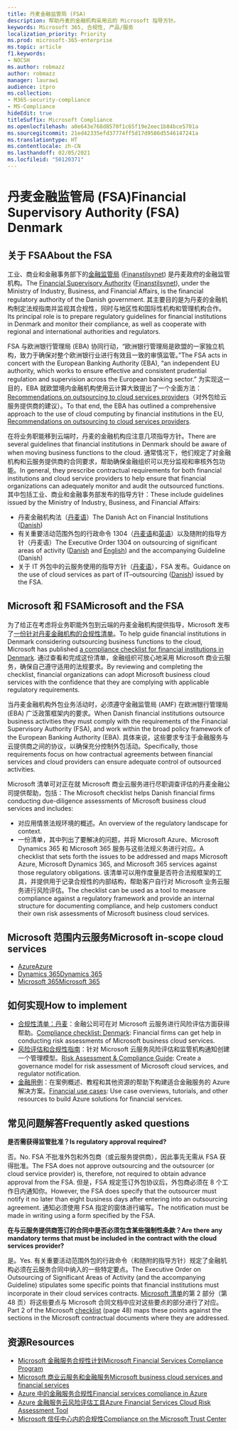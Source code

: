 ```yaml
---
title: 丹麦金融监管局 (FSA)
description: 帮助丹麦的金融机构采用云的 Microsoft 指导方针。
keywords: Microsoft 365, 合规性, 产品/服务
localization_priority: Priority
ms.prod: microsoft-365-enterprise
ms.topic: article
f1.keywords:
- NOCSH
ms.author: robmazz
author: robmazz
manager: laurawi
audience: itpro
ms.collection:
- M365-security-compliance
- MS-Compliance
hideEdit: true
titleSuffix: Microsoft Compliance
ms.openlocfilehash: a0e643e768d8570f1c65f19e2eec1b84bce5701a
ms.sourcegitcommit: 21ed42335efd37774ff5d17d9586d5546147241a
ms.translationtype: HT
ms.contentlocale: zh-CN
ms.lasthandoff: 02/05/2021
ms.locfileid: "50120371"
---
```

# <a name="financial-supervisory-authority-fsa-denmark"></a><span data-ttu-id="408bc-104">丹麦金融监管局 (FSA)</span><span class="sxs-lookup"><span data-stu-id="408bc-104">Financial Supervisory Authority (FSA) Denmark</span></span>

## <a name="about-the-fsa"></a><span data-ttu-id="408bc-105">关于 FSA</span><span class="sxs-lookup"><span data-stu-id="408bc-105">About the FSA</span></span>

<span data-ttu-id="408bc-106">工业、商业和金融事务部下的[金融监管局](https://www.dfsa.dk/) ([Finanstilsynet](https://www.finanstilsynet.dk/)) 是丹麦政府的金融监管机构。</span><span class="sxs-lookup"><span data-stu-id="408bc-106">The [Financial Supervisory Authority](https://www.dfsa.dk/) ([Finanstilsynet](https://www.finanstilsynet.dk/)), under the Ministry of Industry, Business, and Financial Affairs, is the financial regulatory authority of the Danish government.</span></span> <span data-ttu-id="408bc-107">其主要目的是为丹麦的金融机构制定法规指南并监视其合规性，同时与地区性和国际性机构和管理机构合作。</span><span class="sxs-lookup"><span data-stu-id="408bc-107">Its principal role is to prepare regulatory guidelines for financial institutions in Denmark and monitor their compliance, as well as cooperate with regional and international authorities and regulators.</span></span>

<span data-ttu-id="408bc-108">FSA 与欧洲银行管理局 (EBA) 协同行动，“欧洲银行管理局是欧盟的一家独立机构，致力于确保对整个欧洲银行业进行有效且一致的审慎监管。”</span><span class="sxs-lookup"><span data-stu-id="408bc-108">The FSA acts in concert with the European Banking Authority (EBA), “an independent EU authority, which works to ensure effective and consistent prudential regulation and supervision across the European banking sector.”</span></span> <span data-ttu-id="408bc-109">为实现这一目的，EBA 就欧盟境内金融机构使用云计算大致提出了一个全面方法：[Recommendations on outsourcing to cloud services providers](https://eba.europa.eu/documents/10180/2170121/Final+draft+Recommendations+on+Cloud+Outsourcing+%28EBA-Rec-2017-03%29.pdf/5fa5cdde-3219-4e95-946d-0c0d05494362)（对外包给云服务提供商的建议）。</span><span class="sxs-lookup"><span data-stu-id="408bc-109">To that end, the EBA has outlined a comprehensive approach to the use of cloud computing by financial institutions in the EU, [Recommendations on outsourcing to cloud services providers](https://eba.europa.eu/documents/10180/2170121/Final+draft+Recommendations+on+Cloud+Outsourcing+%28EBA-Rec-2017-03%29.pdf/5fa5cdde-3219-4e95-946d-0c0d05494362).</span></span>

<span data-ttu-id="408bc-110">在将业务职能移到云端时，丹麦的金融机构应注意几项指导方针。</span><span class="sxs-lookup"><span data-stu-id="408bc-110">There are several guidelines that financial institutions in Denmark should be aware of when moving business functions to the cloud.</span></span> <span data-ttu-id="408bc-111">通常情况下，他们规定了对金融机构和云服务提供商的合同要求，帮助确保金融组织可以充分监视和审核外包功能。</span><span class="sxs-lookup"><span data-stu-id="408bc-111">In general, they prescribe contractual requirements for both financial institutions and cloud service providers to help ensure that financial organizations can adequately monitor and audit the outsourced functions.</span></span> <span data-ttu-id="408bc-112">其中包括工业、商业和金融事务部发布的指导方针：</span><span class="sxs-lookup"><span data-stu-id="408bc-112">These include guidelines issued by the Ministry of Industry, Business, and Financial Affairs:</span></span>

- <span data-ttu-id="408bc-113">丹麦金融机构法（[丹麦语](https://www.retsinformation.dk/Forms/R0710.aspx?id=193767)）</span><span class="sxs-lookup"><span data-stu-id="408bc-113">The Danish Act on Financial Institutions ([Danish](https://www.retsinformation.dk/Forms/R0710.aspx?id=193767))</span></span>
- <span data-ttu-id="408bc-114">有关重要活动范围外包的行政命令 1304（[丹麦语](https://www.retsinformation.dk/Forms/R0710.aspx?id=134352)和[英语](https://www.finanstilsynet.dk/~/media/Lovgivning/Oversat-lovgivning/Executive-orders/1304_251110-pdf.pdf)）以及随附的指导方针（丹麦语）</span><span class="sxs-lookup"><span data-stu-id="408bc-114">The Executive Order 1304 on outsourcing of significant areas of activity ([Danish](https://www.retsinformation.dk/Forms/R0710.aspx?id=134352) and [English](https://www.finanstilsynet.dk/~/media/Lovgivning/Oversat-lovgivning/Executive-orders/1304_251110-pdf.pdf)) and the accompanying Guideline (Danish)</span></span>
- <span data-ttu-id="408bc-115">关于 IT 外包中的云服务使用的指导方针（[丹麦语](https://www.finanstilsynet.dk/Tilsyn/Information-om-udvalgte-tilsynsomraader/It-tilsyn/Anvendelse-af-cloud-tjenester-som-led-i-IT-outsourcing)），FSA 发布。</span><span class="sxs-lookup"><span data-stu-id="408bc-115">Guidance on the use of cloud services as part of IT–outsourcing ([Danish](https://www.finanstilsynet.dk/Tilsyn/Information-om-udvalgte-tilsynsomraader/It-tilsyn/Anvendelse-af-cloud-tjenester-som-led-i-IT-outsourcing)) issued by the FSA.</span></span>

## <a name="microsoft-and-the-fsa"></a><span data-ttu-id="408bc-116">Microsoft 和 FSA</span><span class="sxs-lookup"><span data-stu-id="408bc-116">Microsoft and the FSA</span></span>

<span data-ttu-id="408bc-117">为了给正在考虑将业务职能外包到云端的丹麦金融机构提供指导，Microsoft 发布了[一份针对丹麦金融机构的合规性清单](https://servicetrust.microsoft.com/ViewPage/TrustDocumentsV3?command=Download&downloadType=Document&downloadId=524cc66f-b292-49e9-aa14-04560401baa0&tab=7f51cb60-3d6c-11e9-b2af-7bb9f5d2d913&docTab=7f51cb60-3d6c-11e9-b2af-7bb9f5d2d913_Compliance_Guides)。</span><span class="sxs-lookup"><span data-stu-id="408bc-117">To help guide financial institutions in Denmark considering outsourcing business functions to the cloud, Microsoft has published [a compliance checklist for financial institutions in Denmark](https://servicetrust.microsoft.com/ViewPage/TrustDocumentsV3?command=Download&downloadType=Document&downloadId=524cc66f-b292-49e9-aa14-04560401baa0&tab=7f51cb60-3d6c-11e9-b2af-7bb9f5d2d913&docTab=7f51cb60-3d6c-11e9-b2af-7bb9f5d2d913_Compliance_Guides).</span></span> <span data-ttu-id="408bc-118">通过查看和完成这份清单，金融组织可放心地采用 Microsoft 商业云服务，确保自己遵守适用的法规要求。</span><span class="sxs-lookup"><span data-stu-id="408bc-118">By reviewing and completing the checklist, financial organizations can adopt Microsoft business cloud services with the confidence that they are complying with applicable regulatory requirements.</span></span>

<span data-ttu-id="408bc-119">当丹麦金融机构外包业务活动时，必须遵守金融监管局 (AMF) 在欧洲银行管理局 (EBA) 广泛政策框架内的要求。</span><span class="sxs-lookup"><span data-stu-id="408bc-119">When Danish financial institutions outsource business activities they must comply with the requirements of the Financial Supervisory Authority (FSA), and work within the broad policy framework of the European Banking Authority (EBA).</span></span> <span data-ttu-id="408bc-120">具体来说，这些要求专注于金融服务与云提供商之间的协议，以确保充分控制外包活动。</span><span class="sxs-lookup"><span data-stu-id="408bc-120">Specifically, those requirements focus on how contractual agreements between financial services and cloud providers can ensure adequate control of outsourced activities.</span></span>

<span data-ttu-id="408bc-121">Microsoft 清单可对正在就 Microsoft 商业云服务进行尽职调查评估的丹麦金融公司提供帮助，包括：</span><span class="sxs-lookup"><span data-stu-id="408bc-121">The Microsoft checklist helps Danish financial firms conducting due-diligence assessments of Microsoft business cloud services and includes:</span></span>

- <span data-ttu-id="408bc-122">对应用情景法规环境的概述。</span><span class="sxs-lookup"><span data-stu-id="408bc-122">An overview of the regulatory landscape for context.</span></span>
- <span data-ttu-id="408bc-123">一份清单，其中列出了要解决的问题，并将 Microsoft Azure、Microsoft Dynamics 365 和 Microsoft 365 服务与这些法规义务进行对应。</span><span class="sxs-lookup"><span data-stu-id="408bc-123">A checklist that sets forth the issues to be addressed and maps Microsoft Azure, Microsoft Dynamics 365, and Microsoft 365 services against those regulatory obligations.</span></span> <span data-ttu-id="408bc-124">该清单可以用作度量是否符合法规框架的工具，并提供用于记录合规性的内部结构，帮助客户自行对 Microsoft 业务云服务进行风险评估。</span><span class="sxs-lookup"><span data-stu-id="408bc-124">The checklist can be used as a tool to measure compliance against a regulatory framework and provide an internal structure for documenting compliance, and help customers conduct their own risk assessments of Microsoft business cloud services.</span></span>

## <a name="microsoft-in-scope-cloud-services"></a><span data-ttu-id="408bc-125">Microsoft 范围内云服务</span><span class="sxs-lookup"><span data-stu-id="408bc-125">Microsoft in-scope cloud services</span></span>

- [<span data-ttu-id="408bc-126">Azure</span><span class="sxs-lookup"><span data-stu-id="408bc-126">Azure</span></span>](https://gallery.technet.microsoft.com/Overview-of-Azure-c1be3942)
- [<span data-ttu-id="408bc-127">Dynamics 365</span><span class="sxs-lookup"><span data-stu-id="408bc-127">Dynamics 365</span></span>](https://download.microsoft.com/download/E/1/9/E1977163-7A86-4812-AC18-C03ADC958AAF/Microsoft_Dynamics_365_Cloud_Service_Compliance_Datasheet.pdf)
- [<span data-ttu-id="408bc-128">Microsoft 365</span><span class="sxs-lookup"><span data-stu-id="408bc-128">Microsoft 365</span></span>](https://aka.ms/RiskGovernanceGuide)

## <a name="how-to-implement"></a><span data-ttu-id="408bc-129">如何实现</span><span class="sxs-lookup"><span data-stu-id="408bc-129">How to implement</span></span>

- <span data-ttu-id="408bc-130">[合规性清单：丹麦](https://servicetrust.microsoft.com/ViewPage/TrustDocumentsV3?command=Download&downloadType=Document&downloadId=524cc66f-b292-49e9-aa14-04560401baa0&tab=7f51cb60-3d6c-11e9-b2af-7bb9f5d2d913&docTab=7f51cb60-3d6c-11e9-b2af-7bb9f5d2d913_Compliance_Guides)：金融公司可在对 Microsoft 云服务进行风险评估方面获得帮助。</span><span class="sxs-lookup"><span data-stu-id="408bc-130">[Compliance checklist: Denmark](https://servicetrust.microsoft.com/ViewPage/TrustDocumentsV3?command=Download&downloadType=Document&downloadId=524cc66f-b292-49e9-aa14-04560401baa0&tab=7f51cb60-3d6c-11e9-b2af-7bb9f5d2d913&docTab=7f51cb60-3d6c-11e9-b2af-7bb9f5d2d913_Compliance_Guides): Financial firms can get help in conducting risk assessments of Microsoft business cloud services.</span></span>
- <span data-ttu-id="408bc-131">[风险评估和合规性指南](https://servicetrust.microsoft.com/ViewPage/TrustDocuments?command=Download&downloadType=Document&downloadId=edee9b14-3661-4a16-ba83-c35caf672bd7&docTab=6d000410-c9e9-11e7-9a91-892aae8839ad_FAQ_and_White_Papers)：针对 Microsoft 云服务风险评估和监管机构通知创建一个管理模型。</span><span class="sxs-lookup"><span data-stu-id="408bc-131">[Risk Assessment & Compliance Guide](https://servicetrust.microsoft.com/ViewPage/TrustDocuments?command=Download&downloadType=Document&downloadId=edee9b14-3661-4a16-ba83-c35caf672bd7&docTab=6d000410-c9e9-11e7-9a91-892aae8839ad_FAQ_and_White_Papers): Create a governance model for risk assessment of Microsoft cloud services, and regulator notification.</span></span>
- <span data-ttu-id="408bc-132">[金融用例](/previous-versions/azure/industry-marketing/financial/index)：在案例概述、教程和其他资源的帮助下构建适合金融服务的 Azure 解决方案。</span><span class="sxs-lookup"><span data-stu-id="408bc-132">[Financial use cases](/previous-versions/azure/industry-marketing/financial/index): Use case overviews, tutorials, and other resources to build Azure solutions for financial services.</span></span>

## <a name="frequently-asked-questions"></a><span data-ttu-id="408bc-133">常见问题解答</span><span class="sxs-lookup"><span data-stu-id="408bc-133">Frequently asked questions</span></span>

<span data-ttu-id="408bc-134">**是否需获得监管批准？**</span><span class="sxs-lookup"><span data-stu-id="408bc-134">**Is regulatory approval required?**</span></span>

<span data-ttu-id="408bc-135">否。</span><span class="sxs-lookup"><span data-stu-id="408bc-135">No.</span></span> <span data-ttu-id="408bc-136">FSA 不批准外包和外包商（或云服务提供商），因此事先无需从 FSA 获得批准。</span><span class="sxs-lookup"><span data-stu-id="408bc-136">The FSA does not approve outsourcing and the outsourcer (or cloud service provider) is, therefore, not required to obtain advance approval from the FSA.</span></span> <span data-ttu-id="408bc-137">但是，FSA 规定签订外包协议后，外包商必须在 8 个工作日内通知你。</span><span class="sxs-lookup"><span data-stu-id="408bc-137">However, the FSA does specify that the outsourcer must notify it no later than eight business days after entering into an outsourcing agreement.</span></span> <span data-ttu-id="408bc-138">通知必须使用 FSA 指定的窗体进行编写。</span><span class="sxs-lookup"><span data-stu-id="408bc-138">The notification must be made in writing using a form specified by the FSA.</span></span>

<span data-ttu-id="408bc-139">**在与云服务提供商签订的合同中是否必须包含某些强制性条款？**</span><span class="sxs-lookup"><span data-stu-id="408bc-139">**Are there any mandatory terms that must be included in the contract with the cloud services provider?**</span></span>

<span data-ttu-id="408bc-140">是。</span><span class="sxs-lookup"><span data-stu-id="408bc-140">Yes.</span></span> <span data-ttu-id="408bc-141">有关重要活动范围外包的行政命令（和随附的指导方针）规定了金融机构必须在云服务合同中纳入的一些特定要点。</span><span class="sxs-lookup"><span data-stu-id="408bc-141">The Executive Order on Outsourcing of Significant Areas of Activity (and the accompanying Guideline) stipulates some specific points that financial institutions must incorporate in their cloud services contracts.</span></span> <span data-ttu-id="408bc-142">[Microsoft 清单](https://servicetrust.microsoft.com/ViewPage/TrustDocumentsV3?command=Download&downloadType=Document&downloadId=524cc66f-b292-49e9-aa14-04560401baa0&tab=7f51cb60-3d6c-11e9-b2af-7bb9f5d2d913&docTab=7f51cb60-3d6c-11e9-b2af-7bb9f5d2d913_Compliance_Guides)的第 2 部分（第 48 页）将这些要点与 Microsoft 合同文档中应对这些要点的部分进行了对应。</span><span class="sxs-lookup"><span data-stu-id="408bc-142">Part 2 of the Microsoft [checklist](https://servicetrust.microsoft.com/ViewPage/TrustDocumentsV3?command=Download&downloadType=Document&downloadId=524cc66f-b292-49e9-aa14-04560401baa0&tab=7f51cb60-3d6c-11e9-b2af-7bb9f5d2d913&docTab=7f51cb60-3d6c-11e9-b2af-7bb9f5d2d913_Compliance_Guides) (page 48) maps these points against the sections in the Microsoft contractual documents where they are addressed.</span></span>

## <a name="resources"></a><span data-ttu-id="408bc-143">资源</span><span class="sxs-lookup"><span data-stu-id="408bc-143">Resources</span></span>

- <span data-ttu-id="408bc-144">[Microsoft 金融服务合规性计划](https://download.microsoft.com/download/6/4/7/64707E3E-6D3E-45D0-8207-A0EA3201B4A6/Microsoft%20Cloud%20-%20Financial%20Services%20Compliance%20Program%20(Print).pdf)</span><span class="sxs-lookup"><span data-stu-id="408bc-144">[Microsoft Financial Services Compliance Program](https://download.microsoft.com/download/6/4/7/64707E3E-6D3E-45D0-8207-A0EA3201B4A6/Microsoft%20Cloud%20-%20Financial%20Services%20Compliance%20Program%20(Print).pdf)</span></span>
- [<span data-ttu-id="408bc-145">Microsoft 商业云服务和金融服务</span><span class="sxs-lookup"><span data-stu-id="408bc-145">Microsoft business cloud services and financial services</span></span>](https://servicetrust.microsoft.com/viewpage/financialservicesoverview)
- [<span data-ttu-id="408bc-146">Azure 中的金融服务合规性</span><span class="sxs-lookup"><span data-stu-id="408bc-146">Financial services compliance in Azure</span></span>](https://azure.microsoft.com/resources/videos/azurecon-2015-financial-services-compliance-in-azure/)
- [<span data-ttu-id="408bc-147">Azure 金融服务云风险评估工具</span><span class="sxs-lookup"><span data-stu-id="408bc-147">Azure Financial Services Cloud Risk Assessment Tool</span></span>](https://servicetrust.microsoft.com/ViewPage/FFIECBlueprint?command=Download&downloadType=Document&downloadId=079a1973-711a-428f-9312-9ddd290cff7b&docTab=c726d5c0-2d1e-11e8-a485-57140ec19669_PaaS)
- [<span data-ttu-id="408bc-148">Microsoft 信任中心内的合规性</span><span class="sxs-lookup"><span data-stu-id="408bc-148">Compliance on the Microsoft Trust Center</span></span>](https://www.microsoft.com/trust-center/compliance/compliance-overview)
